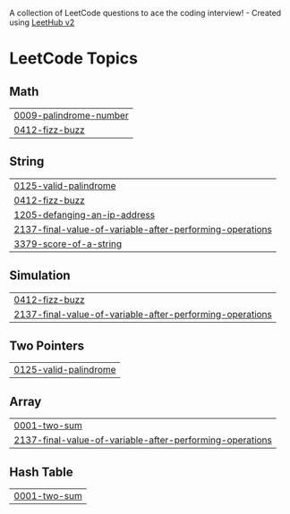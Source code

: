 A collection of LeetCode questions to ace the coding interview! - Created using [LeetHub v2](https://github.com/arunbhardwaj/LeetHub-2.0)
<!---LeetCode Topics Start-->
# LeetCode Topics
## Math
|  |
| ------- |
| [0009-palindrome-number](https://github.com/Karthikceo/Leetcode_problems/tree/master/0009-palindrome-number) |
| [0412-fizz-buzz](https://github.com/Karthikceo/Leetcode_problems/tree/master/0412-fizz-buzz) |
## String
|  |
| ------- |
| [0125-valid-palindrome](https://github.com/Karthikceo/Leetcode_problems/tree/master/0125-valid-palindrome) |
| [0412-fizz-buzz](https://github.com/Karthikceo/Leetcode_problems/tree/master/0412-fizz-buzz) |
| [1205-defanging-an-ip-address](https://github.com/Karthikceo/Leetcode_problems/tree/master/1205-defanging-an-ip-address) |
| [2137-final-value-of-variable-after-performing-operations](https://github.com/Karthikceo/Leetcode_problems/tree/master/2137-final-value-of-variable-after-performing-operations) |
| [3379-score-of-a-string](https://github.com/Karthikceo/Leetcode_problems/tree/master/3379-score-of-a-string) |
## Simulation
|  |
| ------- |
| [0412-fizz-buzz](https://github.com/Karthikceo/Leetcode_problems/tree/master/0412-fizz-buzz) |
| [2137-final-value-of-variable-after-performing-operations](https://github.com/Karthikceo/Leetcode_problems/tree/master/2137-final-value-of-variable-after-performing-operations) |
## Two Pointers
|  |
| ------- |
| [0125-valid-palindrome](https://github.com/Karthikceo/Leetcode_problems/tree/master/0125-valid-palindrome) |
## Array
|  |
| ------- |
| [0001-two-sum](https://github.com/Karthikceo/Leetcode_problems/tree/master/0001-two-sum) |
| [2137-final-value-of-variable-after-performing-operations](https://github.com/Karthikceo/Leetcode_problems/tree/master/2137-final-value-of-variable-after-performing-operations) |
## Hash Table
|  |
| ------- |
| [0001-two-sum](https://github.com/Karthikceo/Leetcode_problems/tree/master/0001-two-sum) |
<!---LeetCode Topics End-->